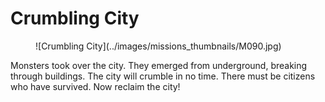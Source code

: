# Crumbling City

<figure markdown>
![Crumbling City](../images/missions_thumbnails/M090.jpg)
</figure>

Monsters took over the city. They emerged from underground, breaking through buildings. The city will crumble in no time. There must be citizens who have survived. Now reclaim the city!
